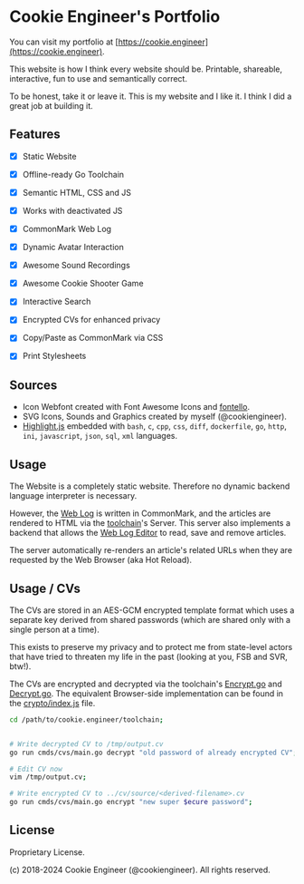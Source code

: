 
# Cookie Engineer's Portfolio

You can visit my portfolio at [https://cookie.engineer](https://cookie.engineer).

This website is how I think every website should be. Printable, shareable, interactive,
fun to use and semantically correct.

To be honest, take it or leave it. This is my website and I like it. I think I did a
great job at building it.


## Features

- [x] Static Website
- [x] Offline-ready Go Toolchain
- [x] Semantic HTML, CSS and JS
- [x] Works with deactivated JS
- [x] CommonMark Web Log
- [x] Dynamic Avatar Interaction
- [x] Awesome Sound Recordings
- [x] Awesome Cookie Shooter Game
- [x] Interactive Search
- [x] Encrypted CVs for enhanced privacy
- [x] Copy/Paste as CommonMark via CSS
- [x] Print Stylesheets


## Sources

- Icon Webfont created with Font Awesome Icons and [fontello](https://fontello.com).
- SVG Icons, Sounds and Graphics created by myself (@cookiengineer).
- [Highlight.js](https://highlightjs.org) embedded with `bash`, `c`, `cpp`, `css`, `diff`,
  `dockerfile`, `go`, `http`, `ini`, `javascript`, `json`, `sql`, `xml` languages.


## Usage

The Website is a completely static website. Therefore no dynamic backend language
interpreter is necessary.

However, the [Web Log](/weblog) is written in CommonMark, and the articles are rendered
to HTML via the [toolchain](/toolchain)'s Server. This server also implements a backend
that allows the [Web Log Editor](/weblog/editor.html) to read, save and remove articles.

The server automatically re-renders an article's related URLs when they are requested
by the Web Browser (aka Hot Reload).


## Usage / CVs

The CVs are stored in an AES-GCM encrypted template format which uses a separate key
derived from shared passwords (which are shared only with a single person at a time).

This exists to preserve my privacy and to protect me from state-level actors that have
tried to threaten my life in the past (looking at you, FSB and SVR, btw!).

The CVs are encrypted and decrypted via the toolchain's [Encrypt.go](/toolchain/cvs/Encrypt.go)
and [Decrypt.go](/toolchain/cvs/Decrypt.go). The equivalent Browser-side implementation
can be found in the [crypto/index.js](/cv/design/crypto/index.js) file.

```bash
cd /path/to/cookie.engineer/toolchain;


# Write decrypted CV to /tmp/output.cv
go run cmds/cvs/main.go decrypt "old password of already encrypted CV";

# Edit CV now
vim /tmp/output.cv;

# Write encrypted CV to ../cv/source/<derived-filename>.cv
go run cmds/cvs/main.go encrypt "new super $ecure password";
```


## License

Proprietary License.

(c) 2018-2024 Cookie Engineer (@cookiengineer).
All rights reserved.


